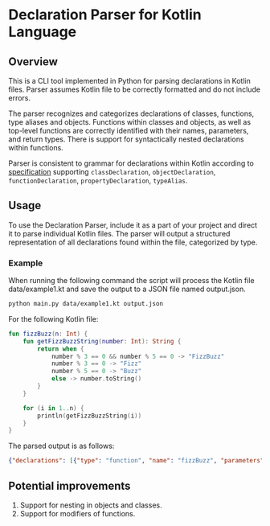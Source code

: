 # Declaration Parser for Kotlin Language

## Overview
This is a CLI tool implemented in Python for parsing declarations in Kotlin files. Parser assumes Kotlin file to be correctly formatted and do not include errors.

The parser recognizes and categorizes declarations of classes, functions, type aliases and objects. Functions within classes and objects, as well as top-level functions are correctly identified with their names, parameters, and return types. There is support for syntactically nested declarations within functions.

Parser is consistent to grammar for declarations within Kotlin according to [specification](https://kotlinlang.org/spec/syntax-and-grammar.html#grammar-rule-declaration) supporting `classDeclaration`, `objectDeclaration`, `functionDeclaration`, `propertyDeclaration`, `typeAlias`.

## Usage
To use the Declaration Parser, include it as a part of your project and direct it to parse individual Kotlin files. The parser will output a structured representation of all declarations found within the file, categorized by type.

### Example

When running the following command the script will process the Kotlin file data/example1.kt and save the output to a JSON file named output.json.

```bash
python main.py data/example1.kt output.json
```

For the following Kotlin file:

```Kotlin
fun fizzBuzz(n: Int) {
    fun getFizzBuzzString(number: Int): String {
        return when {
            number % 3 == 0 && number % 5 == 0 -> "FizzBuzz"
            number % 3 == 0 -> "Fizz"
            number % 5 == 0 -> "Buzz"
            else -> number.toString()
        }
    }

    for (i in 1..n) {
        println(getFizzBuzzString(i))
    }
}
```

The parsed output is as follows:

```json
{"declarations": [{"type": "function", "name": "fizzBuzz", "parameters": [{"name": "n", "type": "Int"}], "returnType": "Unit", "body": "fun fizzBuzz(n: Int) { fun getFizzBuzzString(number: Int): String { return when { number % 3 == 0 && number % 5 == 0 -> \"FizzBuzz\" number % 3 == 0 -> \"Fizz\" number % 5 == 0 -> \"Buzz\" else -> number.toString() } } for (i in 1..n) { println(getFizzBuzzString(i)) } }", "declarations": [{"type": "function", "name": "getFizzBuzzString", "parameters": [{"name": "number", "type": "Int"}], "returnType": "String", "body": "fun getFizzBuzzString(number: Int): String { return when { number % 3 == 0 && number % 5 == 0 -> \"FizzBuzz\" number % 3 == 0 -> \"Fizz\" number % 5 == 0 -> \"Buzz\" else -> number.toString() }}"}]}]}
```

## Potential improvements

1. Support for nesting in objects and classes.
2. Support for modifiers of functions.
